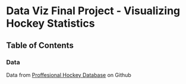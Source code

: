 # Data Viz Final Project - Visualizing Hockey Statistics
## Table of Contents
### Data
Data from [Proffesional Hockey Database](https://www.kaggle.com/open-source-sports/professional-hockey-database) on Github

